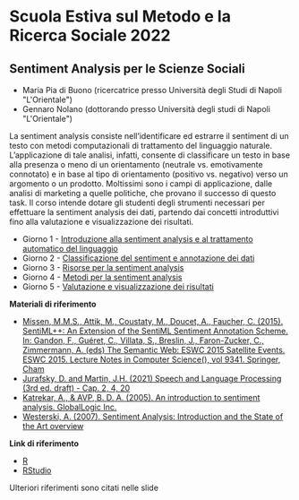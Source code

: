 # Scuola Estiva sul Metodo e la Ricerca Sociale 2022
## Sentiment Analysis per le Scienze Sociali

- Maria Pia di Buono (ricercatrice presso Università degli Studi di Napoli "L'Orientale")
- Gennaro Nolano (dottorando presso Università degli studi di Napoli "L'Orientale")

La sentiment analysis consiste nell’identificare ed estrarre il sentiment di un testo con metodi computazionali di trattamento del linguaggio naturale. L’applicazione di tale analisi, infatti, consente di classificare un testo in base alla presenza o meno di un orientamento (neutrale vs. emotivamente connotato) e in base al tipo di orientamento (positivo vs. negativo) verso un argomento o un prodotto.
Moltissimi sono i campi di applicazione, dalle analisi di marketing a quelle politiche, che provano il successo di questo task.
Il corso intende dotare gli studenti degli strumenti necessari per effettuare la sentiment analysis dei dati, partendo dai concetti introduttivi fino alla valutazione e visualizzazione dei risultati.

- Giorno 1 - [Introduzione alla sentiment analysis e al trattamento automatico del linguaggio](https://docs.google.com/presentation/d/1uDcHnvbvM4QGHYkKPKRFSmy1EH5GI8tDRoWn_UMGC9w/edit?usp=sharing)
- Giorno 2 - [Classificazione del sentiment e annotazione dei dati](https://docs.google.com/presentation/d/1csIlgzKOATb71MZoqy5aPS_W1O9uQ0qOZyi3mFbVc4Q/edit?usp=sharing)
- Giorno 3 - [Risorse per la sentiment analysis](https://docs.google.com/presentation/d/1KdOaGQrgQxrFrHL_ko3QoDtX23ZAaKYqVMdqKFONZNs/edit?usp=sharing)
- Giorno 4 - [Metodi per la sentiment analysis](https://docs.google.com/presentation/d/1BoKBxtU1WBrn-yZWOEauWx_gX4mPU7ZRNArQ-WV8Wkk/edit?usp=sharing)
- Giorno 5 - [Valutazione e visualizzazione dei risultati](https://docs.google.com/presentation/d/1bFTM-nlnnrb5ra68ydM9kk_OnWh6bMofzdgAAzdL_sE/edit?usp=sharing)

**Materiali di riferimento**
- [Missen, M.M.S., Attik, M., Coustaty, M., Doucet, A., Faucher, C. (2015). SentiML++: An Extension of the SentiML Sentiment Annotation Scheme. In: Gandon, F., Guéret, C., Villata, S., Breslin, J., Faron-Zucker, C., Zimmermann, A. (eds) The Semantic Web: ESWC 2015 Satellite Events. ESWC 2015. Lecture Notes in Computer Science(), vol 9341. Springer, Cham](https://link.springer.com/chapter/10.1007/978-3-319-25639-9_18)
- [Jurafsky, D. and Martin, J.H. (2021) Speech and Language Processing (3rd ed. draft) - Cap. 2, 4, 20](https://web.stanford.edu/~jurafsky/slp3/)
- [Katrekar, A., & AVP, B. D. A. (2005). An introduction to sentiment analysis. GlobalLogic Inc.](https://www.globallogic.com/wp-content/uploads/2014/10/Introduction-to-Sentiment-Analysis.pdf)
- [Westerski, A. (2007). Sentiment Analysis: Introduction and the State of the Art overview](http://www.adamwesterski.com/wp-content/files/docsCursos/sentimentA_doc_TLAW.pdf)

**Link di riferimento**
- [R](https://cran.r-project.org/)
- [RStudio](https://www.rstudio.com/)

Ulteriori riferimenti sono citati nelle slide

